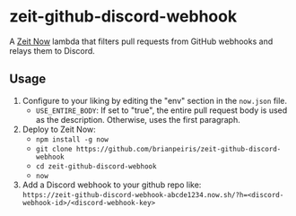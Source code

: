 # zeit-github-discord-webhook

A [Zeit Now](https://zeit.co/now) lambda that filters pull requests from GitHub webhooks and relays them to Discord.

## Usage

1. Configure to your liking by editing the "env" section in the `now.json` file.
    - `USE_ENTIRE_BODY`: If set to "true", the entire pull request body is used as the description.
        Otherwise, uses the first paragraph.
2. Deploy to Zeit Now:
    - `npm install -g now`
    - `git clone https://github.com/brianpeiris/zeit-github-discord-webhook`
    - `cd zeit-github-discord-webhook`
    - `now`
3. Add a Discord webhook to your github repo like:  
    `https://zeit-github-discord-webhook-abcde1234.now.sh/?h=<discord-webhook-id>/<discord-webhook-key>`
